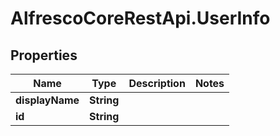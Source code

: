 # AlfrescoCoreRestApi.UserInfo

## Properties
Name | Type | Description | Notes
------------ | ------------- | ------------- | -------------
**displayName** | **String** |  | 
**id** | **String** |  | 


